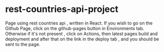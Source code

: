 # rest-countries-api-project

Page using rest countries api , written in React.
If you wish to go on the Github Page, click on the github-pages button in Environments tab.
Otherwise if it's not present , click on Actions, then latest pages build and deployment 
and after that on the link in the deploy tab , and you should be sent to the page.
